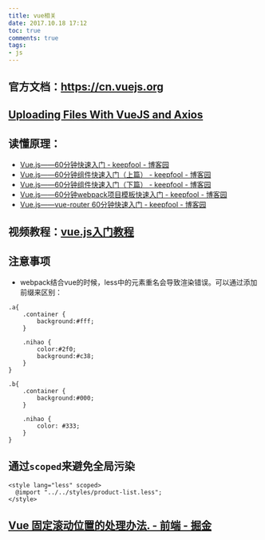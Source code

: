 ```yaml
---
title: vue相关
date: 2017.10.18 17:12
toc: true
comments: true
tags:
- js
---
```


## 官方文档：https://cn.vuejs.org

## [Uploading Files With VueJS and Axios](https://serversideup.net/uploading-files-vuejs-axios/)

## 读懂原理：
- [Vue.js——60分钟快速入门 - keepfool - 博客园](http://www.cnblogs.com/keepfool/p/5619070.html)
- [Vue.js——60分钟组件快速入门（上篇） - keepfool - 博客园](http://www.cnblogs.com/keepfool/p/5625583.html)
- [Vue.js——60分钟组件快速入门（下篇） - keepfool - 博客园](http://www.cnblogs.com/keepfool/p/5637834.html)
- [Vue.js——60分钟webpack项目模板快速入门 - keepfool - 博客园](http://www.cnblogs.com/keepfool/p/5678427.html)
- [Vue.js——vue-router 60分钟快速入门 - keepfool - 博客园](http://www.cnblogs.com/keepfool/p/5690366.html)

## 视频教程：[vue.js入门教程](http://www.imooc.com/learn/694)

## 注意事项
- webpack结合vue的时候，less中的元素重名会导致渲染错误。可以通过添加前缀来区别：
```less
.a{
    .container {
        background:#fff;
    }

    .nihao {
        color:#2f0;
        background:#c38;
    }
}

.b{
    .container {
        background:#000;
    }

    .nihao {
        color: #333;
    }
}
```

## 通过`scoped`来避免全局污染
```less
<style lang="less" scoped>
  @import "../../styles/product-list.less";
</style>

```

## [Vue 固定滚动位置的处理办法. - 前端 - 掘金](https://juejin.im/entry/5966372251882568d546f51d)
